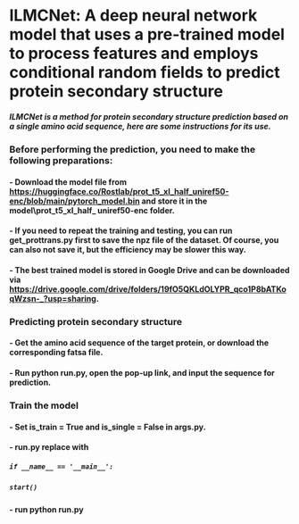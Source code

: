 # ILMCNet: A deep neural network model that uses a pre-trained model to process features and employs conditional random fields to predict protein secondary structure
##### ILMCNet is a method for protein secondary structure prediction based on a single amino acid sequence, here are some instructions for its use.
### Before performing the prediction, you need to make the following preparations:
#### - Download the model file from https://huggingface.co/Rostlab/prot_t5_xl_half_uniref50-enc/blob/main/pytorch_model.bin and store it in the model\prot_t5_xl_half_ uniref50-enc folder.
#### - If you need to repeat the training and testing, you can run get_prottrans.py first to save the npz file of the dataset. Of course, you can also not save it, but the efficiency may be slower this way.
#### - The best trained model is stored in Google Drive and can be downloaded via https://drive.google.com/drive/folders/19fO5QKLdOLYPR_qco1P8bATKoqWzsn-_?usp=sharing.
### Predicting protein secondary structure
#### - Get the amino acid sequence of the target protein, or download the corresponding fatsa file.
#### - Run python run.py, open the pop-up link, and input the sequence for prediction.
### Train the model
#### - Set is_train = True and is_single = False in args.py.
#### - run.py replace with
##### `if __name__ == '__main__':`
#####   `start()`
#### - run python run.py
